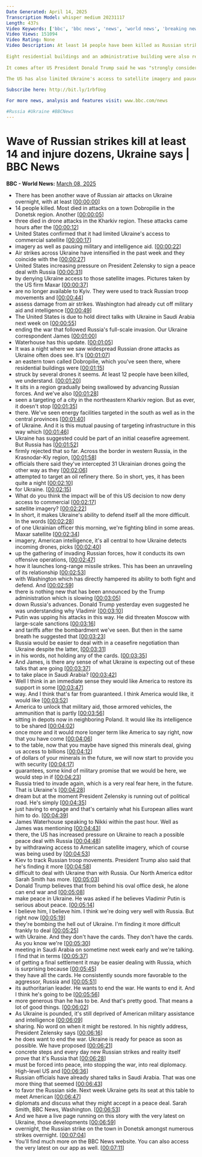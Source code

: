 ```yaml
---
Date Generated: April 14, 2025
Transcription Model: whisper medium 20231117
Length: 437s
Video Keywords: ['bbc', 'bbc news', 'news', 'world news', 'breaking news', 'us news', 'world', 'america', 'usa', 'usa news', 'india news']
Video Views: 151094
Video Rating: None
Video Description: At least 14 people have been killed as Russian strikes hit several regions in Ukraine overnight, including Donetsk and Kharkiv, according to Ukrainian officials.
 
Eight residential buildings and an administrative building were also reportedly damaged following strikes in Dobropillya in Donetsk.
 
It comes after US President Donald Trump said he was "strongly considering" large-scale sanctions and tariffs on Russia, which he said is "absolutely 'pounding' Ukraine on the battlefield".
 
The US has also limited Ukraine's access to satellite imagery and paused military and intelligence aid.

Subscribe here: http://bit.ly/1rbfUog

For more news, analysis and features visit: www.bbc.com/news 

#Russia #Ukraine #BBCNews
---
```


# Wave of Russian strikes kill at least 14 and injure dozens, Ukraine says | BBC News
**BBC - World News:** [March 08, 2025](https://www.youtube.com/watch?v=D2n8UPTl98Y)
*  There has been another wave of Russian air attacks on Ukraine overnight, with at least [[00:00:00](https://www.youtube.com/watch?v=D2n8UPTl98Y&t=0.0s)]
*  14 people killed. Most died in attacks on a town Dobropilie in the Donetsk region. Another [[00:00:05](https://www.youtube.com/watch?v=D2n8UPTl98Y&t=5.64s)]
*  three died in drone attacks in the Kharkiv region. These attacks came hours after the [[00:00:12](https://www.youtube.com/watch?v=D2n8UPTl98Y&t=12.56s)]
*  United States confirmed that it had limited Ukraine's access to commercial satellite [[00:00:17](https://www.youtube.com/watch?v=D2n8UPTl98Y&t=17.56s)]
*  imagery as well as pausing military and intelligence aid. [[00:00:22](https://www.youtube.com/watch?v=D2n8UPTl98Y&t=22.52s)]
*  Air strikes across Ukraine have intensified in the past week and they coincide with the [[00:00:27](https://www.youtube.com/watch?v=D2n8UPTl98Y&t=27.08s)]
*  United States increasing pressure on President Zelensky to sign a peace deal with Russia [[00:00:31](https://www.youtube.com/watch?v=D2n8UPTl98Y&t=31.92s)]
*  by denying Ukraine access to those satellite images. Pictures taken by the US firm Maxar [[00:00:37](https://www.youtube.com/watch?v=D2n8UPTl98Y&t=37.24s)]
*  are no longer available to Kyiv. They were used to track Russian troop movements and [[00:00:44](https://www.youtube.com/watch?v=D2n8UPTl98Y&t=44.96s)]
*  assess damage from air strikes. Washington had already cut off military aid and intelligence [[00:00:49](https://www.youtube.com/watch?v=D2n8UPTl98Y&t=49.56s)]
*  The United States is due to hold direct talks with Ukraine in Saudi Arabia next week on [[00:00:55](https://www.youtube.com/watch?v=D2n8UPTl98Y&t=55.68s)]
*  ending the war that followed Russia's full-scale invasion. Our Ukraine correspondent James [[00:01:00](https://www.youtube.com/watch?v=D2n8UPTl98Y&t=60.08s)]
*  Waterhouse has this update. [[00:01:05](https://www.youtube.com/watch?v=D2n8UPTl98Y&t=65.84s)]
*  It was a night where we saw widespread Russian drone attacks as Ukraine often does see. It's [[00:01:07](https://www.youtube.com/watch?v=D2n8UPTl98Y&t=67.52s)]
*  an eastern town called Dobropilie, which you've seen there, where residential buildings were [[00:01:15](https://www.youtube.com/watch?v=D2n8UPTl98Y&t=75.64s)]
*  struck by several drones it seems. At least 12 people have been killed, we understand. [[00:01:20](https://www.youtube.com/watch?v=D2n8UPTl98Y&t=80.44s)]
*  It sits in a region gradually being swallowed by advancing Russian forces. And we've also [[00:01:28](https://www.youtube.com/watch?v=D2n8UPTl98Y&t=88.56s)]
*  seen a targeting of a city in the northeastern Kharkiv region. But as ever, it doesn't stop [[00:01:35](https://www.youtube.com/watch?v=D2n8UPTl98Y&t=95.0s)]
*  there. We've seen energy facilities targeted in the south as well as in the central provinces [[00:01:40](https://www.youtube.com/watch?v=D2n8UPTl98Y&t=100.36s)]
*  of Ukraine. And it is this mutual pausing of targeting infrastructure in this way which [[00:01:46](https://www.youtube.com/watch?v=D2n8UPTl98Y&t=106.68s)]
*  Ukraine has suggested could be part of an initial ceasefire agreement. But Russia has [[00:01:52](https://www.youtube.com/watch?v=D2n8UPTl98Y&t=112.84s)]
*  firmly rejected that so far. Across the border in western Russia, in the Krasnodar-Kly region, [[00:01:58](https://www.youtube.com/watch?v=D2n8UPTl98Y&t=118.0s)]
*  officials there said they've intercepted 31 Ukrainian drones going the other way as they [[00:02:06](https://www.youtube.com/watch?v=D2n8UPTl98Y&t=126.4s)]
*  attempted to target an oil refinery there. So in short, yes, it has been quite a night [[00:02:10](https://www.youtube.com/watch?v=D2n8UPTl98Y&t=130.2s)]
*  for Ukraine. [[00:02:15](https://www.youtube.com/watch?v=D2n8UPTl98Y&t=135.88s)]
*  What do you think the impact will be of this US decision to now deny access to commercial [[00:02:17](https://www.youtube.com/watch?v=D2n8UPTl98Y&t=137.6s)]
*  satellite imagery? [[00:02:22](https://www.youtube.com/watch?v=D2n8UPTl98Y&t=142.95999999999998s)]
*  In short, it makes Ukraine's ability to defend itself all the more difficult. In the words [[00:02:28](https://www.youtube.com/watch?v=D2n8UPTl98Y&t=148.04s)]
*  of one Ukrainian officer this morning, we're fighting blind in some areas. Maxar satellite [[00:02:34](https://www.youtube.com/watch?v=D2n8UPTl98Y&t=154.02s)]
*  imagery, American intelligence, it's all central to how Ukraine detects incoming drones, picks [[00:02:40](https://www.youtube.com/watch?v=D2n8UPTl98Y&t=160.38000000000002s)]
*  up the gathering of invading Russian forces, how it conducts its own offensive operations, [[00:02:47](https://www.youtube.com/watch?v=D2n8UPTl98Y&t=167.5s)]
*  how it launches long-range missile strikes. This has been an unraveling of its relationship [[00:02:53](https://www.youtube.com/watch?v=D2n8UPTl98Y&t=173.5s)]
*  with Washington which has directly hampered its ability to both fight and defend. And [[00:02:59](https://www.youtube.com/watch?v=D2n8UPTl98Y&t=179.84s)]
*  there is nothing new that has been announced by the Trump administration which is slowing [[00:03:05](https://www.youtube.com/watch?v=D2n8UPTl98Y&t=185.6s)]
*  down Russia's advances. Donald Trump yesterday even suggested he was understanding why Vladimir [[00:03:10](https://www.youtube.com/watch?v=D2n8UPTl98Y&t=190.44s)]
*  Putin was upping his attacks in this way. He did threaten Moscow with large-scale sanctions [[00:03:16](https://www.youtube.com/watch?v=D2n8UPTl98Y&t=196.38s)]
*  and tariffs after the bombardment we've seen. But then in the same breath he suggested that [[00:03:23](https://www.youtube.com/watch?v=D2n8UPTl98Y&t=203.78s)]
*  Russia would be easier to deal with in a ceasefire negotiation than Ukraine despite the latter, [[00:03:31](https://www.youtube.com/watch?v=D2n8UPTl98Y&t=211.18s)]
*  in his words, not holding any of the cards. [[00:03:35](https://www.youtube.com/watch?v=D2n8UPTl98Y&t=215.94s)]
*  And James, is there any sense of what Ukraine is expecting out of these talks that are going [[00:03:37](https://www.youtube.com/watch?v=D2n8UPTl98Y&t=217.98s)]
*  to take place in Saudi Arabia? [[00:03:42](https://www.youtube.com/watch?v=D2n8UPTl98Y&t=222.34s)]
*  Well I think in an immediate sense they would like America to restore its support in some [[00:03:47](https://www.youtube.com/watch?v=D2n8UPTl98Y&t=227.3s)]
*  way. And I think that's far from guaranteed. I think America would like, it would like [[00:03:52](https://www.youtube.com/watch?v=D2n8UPTl98Y&t=232.22s)]
*  America to unlock that military aid, those armored vehicles, the ammunition that is partly [[00:03:56](https://www.youtube.com/watch?v=D2n8UPTl98Y&t=236.22s)]
*  sitting in depots now in neighboring Poland. It would like its intelligence to be shared [[00:04:02](https://www.youtube.com/watch?v=D2n8UPTl98Y&t=242.3s)]
*  once more and it would more longer term like America to say right, now that you have come [[00:04:06](https://www.youtube.com/watch?v=D2n8UPTl98Y&t=246.86s)]
*  to the table, now that you maybe have signed this minerals deal, giving us access to billions [[00:04:12](https://www.youtube.com/watch?v=D2n8UPTl98Y&t=252.57999999999998s)]
*  of dollars of your minerals in the future, we will now start to provide you with security [[00:04:17](https://www.youtube.com/watch?v=D2n8UPTl98Y&t=257.54s)]
*  guarantees, some kind of military promise that we would be here, we would step in if [[00:04:23](https://www.youtube.com/watch?v=D2n8UPTl98Y&t=263.42s)]
*  Russia tried to invade again, which is a very real fear here, in the future. That is Ukraine's [[00:04:28](https://www.youtube.com/watch?v=D2n8UPTl98Y&t=268.34s)]
*  dream but at the moment President Zelensky is running out of political road. He's simply [[00:04:35](https://www.youtube.com/watch?v=D2n8UPTl98Y&t=275.5s)]
*  just having to engage and that's certainly what his European allies want him to do. [[00:04:39](https://www.youtube.com/watch?v=D2n8UPTl98Y&t=279.66s)]
*  James Waterhouse speaking to Nikki within the past hour. Well as James was mentioning [[00:04:43](https://www.youtube.com/watch?v=D2n8UPTl98Y&t=283.90000000000003s)]
*  there, the US has increased pressure on Ukraine to reach a possible peace deal with Russia [[00:04:48](https://www.youtube.com/watch?v=D2n8UPTl98Y&t=288.58s)]
*  by withdrawing access to American satellite imagery, which of course was being used by [[00:04:53](https://www.youtube.com/watch?v=D2n8UPTl98Y&t=293.5s)]
*  Kiev to track Russian troop movements. President Trump also said that he's finding it more [[00:04:58](https://www.youtube.com/watch?v=D2n8UPTl98Y&t=298.34000000000003s)]
*  difficult to deal with Ukraine than with Russia. Our North America editor Sarah Smith has more. [[00:05:03](https://www.youtube.com/watch?v=D2n8UPTl98Y&t=303.02s)]
*  Donald Trump believes that from behind his oval office desk, he alone can end war and [[00:05:08](https://www.youtube.com/watch?v=D2n8UPTl98Y&t=308.02s)]
*  make peace in Ukraine. He was asked if he believes Vladimir Putin is serious about peace. [[00:05:14](https://www.youtube.com/watch?v=D2n8UPTl98Y&t=314.65999999999997s)]
*  I believe him, I believe him. I think we're doing very well with Russia. But right now [[00:05:19](https://www.youtube.com/watch?v=D2n8UPTl98Y&t=319.65999999999997s)]
*  they're bombing the hell out of Ukraine. I'm finding it more difficult frankly to deal [[00:05:25](https://www.youtube.com/watch?v=D2n8UPTl98Y&t=325.53999999999996s)]
*  with Ukraine. And they don't have the cards. They don't have the cards. As you know we're [[00:05:30](https://www.youtube.com/watch?v=D2n8UPTl98Y&t=330.74s)]
*  meeting in Saudi Arabia on sometime next week early and we're talking. I find that in terms [[00:05:37](https://www.youtube.com/watch?v=D2n8UPTl98Y&t=337.42s)]
*  of getting a final settlement it may be easier dealing with Russia, which is surprising because [[00:05:45](https://www.youtube.com/watch?v=D2n8UPTl98Y&t=345.66s)]
*  they have all the cards. He consistently sounds more favorable to the aggressor, Russia and [[00:05:51](https://www.youtube.com/watch?v=D2n8UPTl98Y&t=351.42s)]
*  its authoritarian leader. He wants to end the war. He wants to end it. And I think he's going to be [[00:05:56](https://www.youtube.com/watch?v=D2n8UPTl98Y&t=356.90000000000003s)]
*  more generous than he has to be. And that's pretty good. That means a lot of good things. [[00:06:02](https://www.youtube.com/watch?v=D2n8UPTl98Y&t=362.74s)]
*  As Ukraine is pounded, it's still deprived of American military assistance and intelligence [[00:06:09](https://www.youtube.com/watch?v=D2n8UPTl98Y&t=369.18s)]
*  sharing. No word on when it might be restored. In his nightly address, President Zelensky says [[00:06:16](https://www.youtube.com/watch?v=D2n8UPTl98Y&t=376.14s)]
*  he does want to end the war. Ukraine is ready for peace as soon as possible. We have proposed [[00:06:21](https://www.youtube.com/watch?v=D2n8UPTl98Y&t=381.54s)]
*  concrete steps and every day new Russian strikes and reality itself prove that it's Russia that [[00:06:28](https://www.youtube.com/watch?v=D2n8UPTl98Y&t=388.94s)]
*  must be forced into peace, into stopping the war, into real diplomacy. High-level US and [[00:06:36](https://www.youtube.com/watch?v=D2n8UPTl98Y&t=396.38s)]
*  Russian officials have already shared talks in Saudi Arabia. That was one more thing that seemed [[00:06:43](https://www.youtube.com/watch?v=D2n8UPTl98Y&t=403.42s)]
*  to favor the Russian side. Next week Ukraine gets its seat at this table to meet American [[00:06:47](https://www.youtube.com/watch?v=D2n8UPTl98Y&t=407.86s)]
*  diplomats and discuss what they might accept in a peace deal. Sarah Smith, BBC News, Washington. [[00:06:53](https://www.youtube.com/watch?v=D2n8UPTl98Y&t=413.1s)]
*  And we have a live page running on this story with the very latest on Ukraine, those developments [[00:06:59](https://www.youtube.com/watch?v=D2n8UPTl98Y&t=419.5s)]
*  overnight, the Russian strike on the town in Donetsk amongst numerous strikes overnight. [[00:07:04](https://www.youtube.com/watch?v=D2n8UPTl98Y&t=424.78s)]
*  You'll find much more on the BBC News website. You can also access the very latest on our app as well. [[00:07:11](https://www.youtube.com/watch?v=D2n8UPTl98Y&t=431.66s)]
